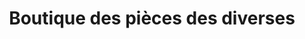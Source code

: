 ---
title: "Boutique des pièces des diverses"
url: /macenta/boutique-des-pieces-des-diverses/
shop: commodité
---